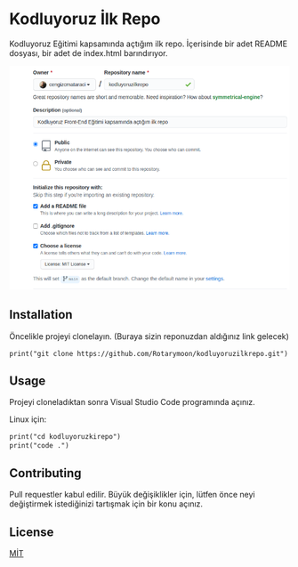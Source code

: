 # Kodluyoruz İlk Repo
Kodluyoruz Eğitimi kapsamında açtığım ilk repo.  İçerisinde bir adet README dosyası, bir adet de index.html barındırıyor.

![Kodluyoruz foto](github.png)

## Installation

Öncelikle projeyi clonelayın. (Buraya sizin reponuzdan aldığınız link gelecek)

```
print("git clone https://github.com/Rotarymoon/kodluyoruzilkrepo.git")
```

## Usage

Projeyi cloneladıktan sonra Visual Studio Code programında açınız.

Linux için:

```
print("cd kodluyoruzkirepo")
print("code .")
```

## Contributing
Pull requestler kabul edilir. Büyük değişiklikler için, lütfen önce neyi değiştirmek istediğinizi tartışmak için bir konu açınız.

## License
[MİT](https://choosealicense.com/licenses/mit/)